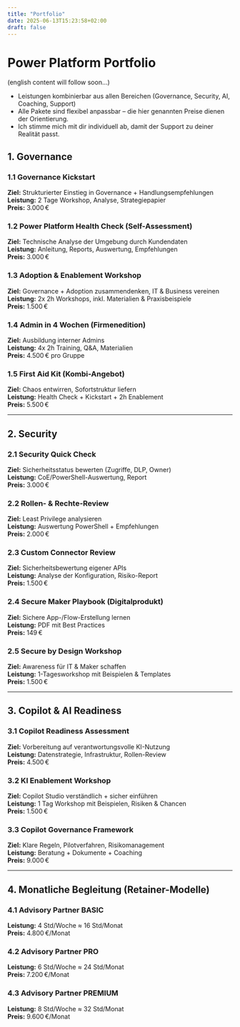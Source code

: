 ```yaml
---
title: "Portfolio"
date: 2025-06-13T15:23:58+02:00
draft: false
---
```


# Power Platform Portfolio

(english content will follow soon...)
- Leistungen kombinierbar aus allen Bereichen (Governance, Security, AI, Coaching, Support)  
- Alle Pakete sind flexibel anpassbar – die hier genannten Preise dienen der Orientierung.  
- Ich stimme mich mit dir individuell ab, damit der Support zu deiner Realität passt.

## 1. Governance

### 1.1 Governance Kickstart
**Ziel:** Strukturierter Einstieg in Governance + Handlungsempfehlungen  
**Leistung:** 2 Tage Workshop, Analyse, Strategiepapier  
**Preis:** 3.000 €

### 1.2 Power Platform Health Check (Self-Assessment)
**Ziel:** Technische Analyse der Umgebung durch Kundendaten  
**Leistung:** Anleitung, Reports, Auswertung, Empfehlungen  
**Preis:** 3.000 €

### 1.3 Adoption & Enablement Workshop
**Ziel:** Governance + Adoption zusammendenken, IT & Business vereinen  
**Leistung:** 2x 2h Workshops, inkl. Materialien & Praxisbeispiele  
**Preis:** 1.500 €

### 1.4 Admin in 4 Wochen (Firmenedition)
**Ziel:** Ausbildung interner Admins  
**Leistung:** 4x 2h Training, Q&A, Materialien  
**Preis:** 4.500 € pro Gruppe

### 1.5 First Aid Kit (Kombi-Angebot)
**Ziel:** Chaos entwirren, Sofortstruktur liefern  
**Leistung:** Health Check + Kickstart + 2h Enablement  
**Preis:** 5.500 €

---

## 2. Security

### 2.1 Security Quick Check
**Ziel:** Sicherheitsstatus bewerten (Zugriffe, DLP, Owner)  
**Leistung:** CoE/PowerShell-Auswertung, Report  
**Preis:** 3.000 €

### 2.2 Rollen- & Rechte-Review
**Ziel:** Least Privilege analysieren  
**Leistung:** Auswertung PowerShell + Empfehlungen  
**Preis:** 2.000 €

### 2.3 Custom Connector Review
**Ziel:** Sicherheitsbewertung eigener APIs  
**Leistung:** Analyse der Konfiguration, Risiko-Report  
**Preis:** 1.500 €

### 2.4 Secure Maker Playbook (Digitalprodukt)
**Ziel:** Sichere App-/Flow-Erstellung lernen  
**Leistung:** PDF mit Best Practices  
**Preis:** 149 €

### 2.5 Secure by Design Workshop
**Ziel:** Awareness für IT & Maker schaffen  
**Leistung:** 1-Tagesworkshop mit Beispielen & Templates  
**Preis:** 1.500 €

---

## 3. Copilot & AI Readiness

### 3.1 Copilot Readiness Assessment
**Ziel:** Vorbereitung auf verantwortungsvolle KI-Nutzung  
**Leistung:** Datenstrategie, Infrastruktur, Rollen-Review  
**Preis:** 4.500 €

### 3.2 KI Enablement Workshop
**Ziel:** Copilot Studio verständlich + sicher einführen  
**Leistung:** 1 Tag Workshop mit Beispielen, Risiken & Chancen  
**Preis:** 1.500 €

### 3.3 Copilot Governance Framework
**Ziel:** Klare Regeln, Pilotverfahren, Risikomanagement  
**Leistung:** Beratung + Dokumente + Coaching  
**Preis:** 9.000 €

---

## 4. Monatliche Begleitung (Retainer-Modelle)

### 4.1 Advisory Partner BASIC
**Leistung:** 4 Std/Woche ≈ 16 Std/Monat  
**Preis:** 4.800 €/Monat

### 4.2 Advisory Partner PRO
**Leistung:** 6 Std/Woche ≈ 24 Std/Monat  
**Preis:** 7.200 €/Monat

### 4.3 Advisory Partner PREMIUM
**Leistung:** 8 Std/Woche ≈ 32 Std/Monat  
**Preis:** 9.600 €/Monat


